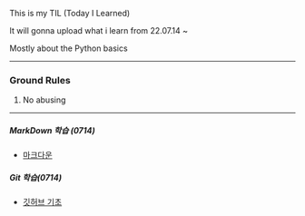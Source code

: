 This is my TIL (Today I Learned)

It will gonna upload what i learn from 22.07.14 ~ 

Mostly about the Python basics

---

### Ground Rules

1. No abusing





---

##### MarkDown 학습 (0714)

- [마크다운](https://github.com/Young312886/Pystudy)

##### Git  학습(0714)

- [깃허브 기초](https://github.com/Young312886/TIL/tree/master/0714)

